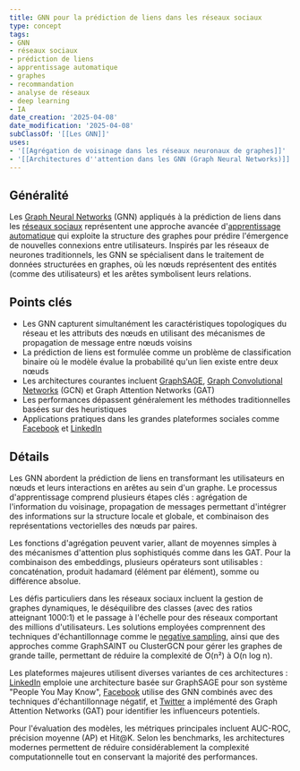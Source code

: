 ```yaml
---
title: GNN pour la prédiction de liens dans les réseaux sociaux
type: concept
tags:
- GNN
- réseaux sociaux
- prédiction de liens
- apprentissage automatique
- graphes
- recommandation
- analyse de réseaux
- deep learning
- IA
date_creation: '2025-04-08'
date_modification: '2025-04-08'
subClassOf: '[[Les GNN]]'
uses:
- '[[Agrégation de voisinage dans les réseaux neuronaux de graphes]]'
- '[[Architectures d''attention dans les GNN (Graph Neural Networks)]]'
---
```

## Généralité

Les [Graph Neural Networks](https://fr.wikipedia.org/wiki/R%C3%A9seau_de_neurones_%C3%A0_graphes) (GNN) appliqués à la prédiction de liens dans les [réseaux sociaux](https://fr.wikipedia.org/wiki/R%C3%A9seau_social) représentent une approche avancée d'[apprentissage automatique](https://fr.wikipedia.org/wiki/Apprentissage_automatique) qui exploite la structure des graphes pour prédire l'émergence de nouvelles connexions entre utilisateurs. Inspirés par les réseaux de neurones traditionnels, les GNN se spécialisent dans le traitement de données structurées en graphes, où les nœuds représentent des entités (comme des utilisateurs) et les arêtes symbolisent leurs relations.

## Points clés

- Les GNN capturent simultanément les caractéristiques topologiques du réseau et les attributs des nœuds en utilisant des mécanismes de propagation de message entre nœuds voisins
- La prédiction de liens est formulée comme un problème de classification binaire où le modèle évalue la probabilité qu'un lien existe entre deux nœuds
- Les architectures courantes incluent [GraphSAGE](https://fr.wikipedia.org/wiki/GraphSAGE), [Graph Convolutional Networks](https://fr.wikipedia.org/wiki/Graph_Convolutional_Network) (GCN) et Graph Attention Networks (GAT)
- Les performances dépassent généralement les méthodes traditionnelles basées sur des heuristiques
- Applications pratiques dans les grandes plateformes sociales comme [Facebook](https://fr.wikipedia.org/wiki/Facebook) et [LinkedIn](https://fr.wikipedia.org/wiki/LinkedIn)

## Détails

Les GNN abordent la prédiction de liens en transformant les utilisateurs en nœuds et leurs interactions en arêtes au sein d'un graphe. Le processus d'apprentissage comprend plusieurs étapes clés : agrégation de l'information du voisinage, propagation de messages permettant d'intégrer des informations sur la structure locale et globale, et combinaison des représentations vectorielles des nœuds par paires.

Les fonctions d'agrégation peuvent varier, allant de moyennes simples à des mécanismes d'attention plus sophistiqués comme dans les GAT. Pour la combinaison des embeddings, plusieurs opérateurs sont utilisables : concaténation, produit hadamard (élément par élément), somme ou différence absolue.

Les défis particuliers dans les réseaux sociaux incluent la gestion de graphes dynamiques, le déséquilibre des classes (avec des ratios atteignant 1000:1) et le passage à l'échelle pour des réseaux comportant des millions d'utilisateurs. Les solutions employées comprennent des techniques d'échantillonnage comme le [negative sampling](https://fr.wikipedia.org/wiki/Word2vec#Architecture_et_formation), ainsi que des approches comme GraphSAINT ou ClusterGCN pour gérer les graphes de grande taille, permettant de réduire la complexité de O(n²) à O(n log n).

Les plateformes majeures utilisent diverses variantes de ces architectures : [LinkedIn](https://fr.wikipedia.org/wiki/LinkedIn) emploie une architecture basée sur GraphSAGE pour son système "People You May Know", [Facebook](https://fr.wikipedia.org/wiki/Facebook) utilise des GNN combinés avec des techniques d'échantillonnage négatif, et [Twitter](https://fr.wikipedia.org/wiki/Twitter) a implémenté des Graph Attention Networks (GAT) pour identifier les influenceurs potentiels.

Pour l'évaluation des modèles, les métriques principales incluent AUC-ROC, précision moyenne (AP) et Hit@K. Selon les benchmarks, les architectures modernes permettent de réduire considérablement la complexité computationnelle tout en conservant la majorité des performances.